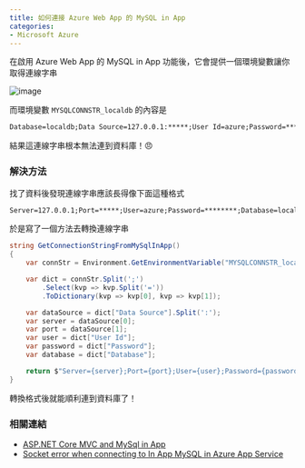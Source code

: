 ```yaml
---
title: 如何連接 Azure Web App 的 MySQL in App
categories:
- Microsoft Azure 
---
```


在啟用 Azure Web App 的 MySQL in App 功能後，它會提供一個環境變數讓你取得連線字串

![image](https://user-images.githubusercontent.com/46283957/169201309-c68927df-25f7-4e14-b744-876a56085f4a.png)

而環境變數 `MYSQLCONNSTR_localdb` 的內容是

```txt
Database=localdb;Data Source=127.0.0.1:*****;User Id=azure;Password=********
```

結果這連線字串根本無法連到資料庫！😠

### 解決方法

找了資料後發現連線字串應該長得像下面這種格式

```txt
Server=127.0.0.1;Port=*****;User=azure;Password=********;Database=localdb;
```

於是寫了一個方法去轉換連線字串

```csharp
string GetConnectionStringFromMySqlInApp()
{
    var connStr = Environment.GetEnvironmentVariable("MYSQLCONNSTR_localdb");

    var dict = connStr.Split(';')
        .Select(kvp => kvp.Split('='))
        .ToDictionary(kvp => kvp[0], kvp => kvp[1]);

    var dataSource = dict["Data Source"].Split(':');
    var server = dataSource[0];
    var port = dataSource[1];
    var user = dict["User Id"];
    var password = dict["Password"];
    var database = dict["Database"];

    return $"Server={server};Port={port};User={user};Password={password};Database={database}";
}
```

轉換格式後就能順利連到資料庫了！

### 相關連結

- [ASP.NET Core MVC and MySql in App](https://social.msdn.microsoft.com/Forums/en-US/7e577b74-bbc8-41ea-a5e4-075b0eaa8622/aspnet-core-mvc-and-mysql-in-app)
- [Socket error when connecting to In App MySQL in Azure App Service](https://stackoverflow.com/a/58020841)
